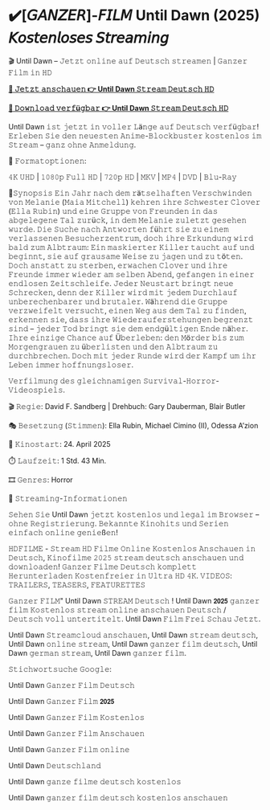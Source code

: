# ✔️[𝘎𝘈𝘕𝘡𝘌𝘙]-𝘍𝘐𝘓𝘔 Until Dawn (2025) 𝘒𝘰𝘴𝘵𝘦𝘯𝘭𝘰𝘴𝘦𝘴 𝘚𝘵𝘳𝘦𝘢𝘮𝘪𝘯𝘨

🎬 Until Dawn – 𝙹𝚎𝚝𝚣𝚝 𝚘𝚗𝚕𝚒𝚗𝚎 𝚊𝚞𝚏 𝙳𝚎𝚞𝚝𝚜𝚌𝚑 𝚜𝚝𝚛𝚎𝚊𝚖𝚎𝚗 | 𝙶𝚊𝚗𝚣𝚎𝚛 𝙵𝚒𝚕𝚖 𝚒𝚗 𝙷𝙳

**[🔹 𝙹𝚎𝚝𝚣𝚝 𝚊𝚗𝚜𝚌𝚑𝚊𝚞𝚎𝚗 👉 Until Dawn 𝚂𝚝𝚛𝚎𝚊𝚖 𝙳𝚎𝚞𝚝𝚜𝚌𝚑 𝙷𝙳](https://t.co/9pGAAJqvlD)**

**[🔹 𝙳𝚘𝚠𝚗𝚕𝚘𝚊𝚍 𝚟𝚎𝚛𝚏ü𝚐𝚋𝚊𝚛 👉 Until Dawn 𝚂𝚝𝚛𝚎𝚊𝚖 𝙳𝚎𝚞𝚝𝚜𝚌𝚑 𝙷𝙳](https://t.co/9pGAAJqvlD)**

Until Dawn 𝚒𝚜𝚝 𝚓𝚎𝚝𝚣𝚝 𝚒𝚗 𝚟𝚘𝚕𝚕𝚎𝚛 𝙻ä𝚗𝚐𝚎 𝚊𝚞𝚏 𝙳𝚎𝚞𝚝𝚜𝚌𝚑 𝚟𝚎𝚛𝚏ü𝚐𝚋𝚊𝚛! 𝙴𝚛𝚕𝚎𝚋𝚎𝚗 𝚂𝚒𝚎 𝚍𝚎𝚗 𝚗𝚎𝚞𝚎𝚜𝚝𝚎𝚗 𝙰𝚗𝚒𝚖𝚎-𝙱𝚕𝚘𝚌𝚔𝚋𝚞𝚜𝚝𝚎𝚛 𝚔𝚘𝚜𝚝𝚎𝚗𝚕𝚘𝚜 𝚒𝚖 𝚂𝚝𝚛𝚎𝚊𝚖 – 𝚐𝚊𝚗𝚣 𝚘𝚑𝚗𝚎 𝙰𝚗𝚖𝚎𝚕𝚍𝚞𝚗𝚐.

🎥 𝙵𝚘𝚛𝚖𝚊𝚝𝚘𝚙𝚝𝚒𝚘𝚗𝚎𝚗:

𝟺𝙺 𝚄𝙷𝙳 | 𝟷𝟶𝟾𝟶𝚙 𝙵𝚞𝚕𝚕 𝙷𝙳 | 𝟽𝟸𝟶𝚙 𝙷𝙳 | 𝙼𝙺𝚅 | 𝙼𝙿𝟺 | 𝙳𝚅𝙳 | 𝙱𝚕𝚞-𝚁𝚊𝚢

📖𝚂𝚢𝚗𝚘𝚙𝚜𝚒𝚜
𝙴𝚒𝚗 𝙹𝚊𝚑𝚛 𝚗𝚊𝚌𝚑 𝚍𝚎𝚖 𝚛ä𝚝𝚜𝚎𝚕𝚑𝚊𝚏𝚝𝚎𝚗 𝚅𝚎𝚛𝚜𝚌𝚑𝚠𝚒𝚗𝚍𝚎𝚗 𝚟𝚘𝚗 𝙼𝚎𝚕𝚊𝚗𝚒𝚎 (𝙼𝚊𝚒𝚊 𝙼𝚒𝚝𝚌𝚑𝚎𝚕𝚕) 𝚔𝚎𝚑𝚛𝚎𝚗 𝚒𝚑𝚛𝚎 𝚂𝚌𝚑𝚠𝚎𝚜𝚝𝚎𝚛 𝙲𝚕𝚘𝚟𝚎𝚛 (𝙴𝚕𝚕𝚊 𝚁𝚞𝚋𝚒𝚗) 𝚞𝚗𝚍 𝚎𝚒𝚗𝚎 𝙶𝚛𝚞𝚙𝚙𝚎 𝚟𝚘𝚗 𝙵𝚛𝚎𝚞𝚗𝚍𝚎𝚗 𝚒𝚗 𝚍𝚊𝚜 𝚊𝚋𝚐𝚎𝚕𝚎𝚐𝚎𝚗𝚎 𝚃𝚊𝚕 𝚣𝚞𝚛ü𝚌𝚔, 𝚒𝚗 𝚍𝚎𝚖 𝙼𝚎𝚕𝚊𝚗𝚒𝚎 𝚣𝚞𝚕𝚎𝚝𝚣𝚝 𝚐𝚎𝚜𝚎𝚑𝚎𝚗 𝚠𝚞𝚛𝚍𝚎. 𝙳𝚒𝚎 𝚂𝚞𝚌𝚑𝚎 𝚗𝚊𝚌𝚑 𝙰𝚗𝚝𝚠𝚘𝚛𝚝𝚎𝚗 𝚏ü𝚑𝚛𝚝 𝚜𝚒𝚎 𝚣𝚞 𝚎𝚒𝚗𝚎𝚖 𝚟𝚎𝚛𝚕𝚊𝚜𝚜𝚎𝚗𝚎𝚗 𝙱𝚎𝚜𝚞𝚌𝚑𝚎𝚛𝚣𝚎𝚗𝚝𝚛𝚞𝚖, 𝚍𝚘𝚌𝚑 𝚒𝚑𝚛𝚎 𝙴𝚛𝚔𝚞𝚗𝚍𝚞𝚗𝚐 𝚠𝚒𝚛𝚍 𝚋𝚊𝚕𝚍 𝚣𝚞𝚖 𝙰𝚕𝚋𝚝𝚛𝚊𝚞𝚖: 𝙴𝚒𝚗 𝚖𝚊𝚜𝚔𝚒𝚎𝚛𝚝𝚎𝚛 𝙺𝚒𝚕𝚕𝚎𝚛 𝚝𝚊𝚞𝚌𝚑𝚝 𝚊𝚞𝚏 𝚞𝚗𝚍 𝚋𝚎𝚐𝚒𝚗𝚗𝚝, 𝚜𝚒𝚎 𝚊𝚞𝚏 𝚐𝚛𝚊𝚞𝚜𝚊𝚖𝚎 𝚆𝚎𝚒𝚜𝚎 𝚣𝚞 𝚓𝚊𝚐𝚎𝚗 𝚞𝚗𝚍 𝚣𝚞 𝚝ö𝚝𝚎𝚗. 𝙳𝚘𝚌𝚑 𝚊𝚗𝚜𝚝𝚊𝚝𝚝 𝚣𝚞 𝚜𝚝𝚎𝚛𝚋𝚎𝚗, 𝚎𝚛𝚠𝚊𝚌𝚑𝚎𝚗 𝙲𝚕𝚘𝚟𝚎𝚛 𝚞𝚗𝚍 𝚒𝚑𝚛𝚎 𝙵𝚛𝚎𝚞𝚗𝚍𝚎 𝚒𝚖𝚖𝚎𝚛 𝚠𝚒𝚎𝚍𝚎𝚛 𝚊𝚖 𝚜𝚎𝚕𝚋𝚎𝚗 𝙰𝚋𝚎𝚗𝚍, 𝚐𝚎𝚏𝚊𝚗𝚐𝚎𝚗 𝚒𝚗 𝚎𝚒𝚗𝚎𝚛 𝚎𝚗𝚍𝚕𝚘𝚜𝚎𝚗 𝚉𝚎𝚒𝚝𝚜𝚌𝚑𝚕𝚎𝚒𝚏𝚎. 𝙹𝚎𝚍𝚎𝚛 𝙽𝚎𝚞𝚜𝚝𝚊𝚛𝚝 𝚋𝚛𝚒𝚗𝚐𝚝 𝚗𝚎𝚞𝚎 𝚂𝚌𝚑𝚛𝚎𝚌𝚔𝚎𝚗, 𝚍𝚎𝚗𝚗 𝚍𝚎𝚛 𝙺𝚒𝚕𝚕𝚎𝚛 𝚠𝚒𝚛𝚍 𝚖𝚒𝚝 𝚓𝚎𝚍𝚎𝚖 𝙳𝚞𝚛𝚌𝚑𝚕𝚊𝚞𝚏 𝚞𝚗𝚋𝚎𝚛𝚎𝚌𝚑𝚎𝚗𝚋𝚊𝚛𝚎𝚛 𝚞𝚗𝚍 𝚋𝚛𝚞𝚝𝚊𝚕𝚎𝚛. 𝚆ä𝚑𝚛𝚎𝚗𝚍 𝚍𝚒𝚎 𝙶𝚛𝚞𝚙𝚙𝚎 𝚟𝚎𝚛𝚣𝚠𝚎𝚒𝚏𝚎𝚕𝚝 𝚟𝚎𝚛𝚜𝚞𝚌𝚑𝚝, 𝚎𝚒𝚗𝚎𝚗 𝚆𝚎𝚐 𝚊𝚞𝚜 𝚍𝚎𝚖 𝚃𝚊𝚕 𝚣𝚞 𝚏𝚒𝚗𝚍𝚎𝚗, 𝚎𝚛𝚔𝚎𝚗𝚗𝚎𝚗 𝚜𝚒𝚎, 𝚍𝚊𝚜𝚜 𝚒𝚑𝚛𝚎 𝚆𝚒𝚎𝚍𝚎𝚛𝚊𝚞𝚏𝚎𝚛𝚜𝚝𝚎𝚑𝚞𝚗𝚐𝚎𝚗 𝚋𝚎𝚐𝚛𝚎𝚗𝚣𝚝 𝚜𝚒𝚗𝚍 – 𝚓𝚎𝚍𝚎𝚛 𝚃𝚘𝚍 𝚋𝚛𝚒𝚗𝚐𝚝 𝚜𝚒𝚎 𝚍𝚎𝚖 𝚎𝚗𝚍𝚐ü𝚕𝚝𝚒𝚐𝚎𝚗 𝙴𝚗𝚍𝚎 𝚗ä𝚑𝚎𝚛. 𝙸𝚑𝚛𝚎 𝚎𝚒𝚗𝚣𝚒𝚐𝚎 𝙲𝚑𝚊𝚗𝚌𝚎 𝚊𝚞𝚏 Ü𝚋𝚎𝚛𝚕𝚎𝚋𝚎𝚗: 𝚍𝚎𝚗 𝙼ö𝚛𝚍𝚎𝚛 𝚋𝚒𝚜 𝚣𝚞𝚖 𝙼𝚘𝚛𝚐𝚎𝚗𝚐𝚛𝚊𝚞𝚎𝚗 𝚣𝚞 ü𝚋𝚎𝚛𝚕𝚒𝚜𝚝𝚎𝚗 𝚞𝚗𝚍 𝚍𝚎𝚗 𝙰𝚕𝚋𝚝𝚛𝚊𝚞𝚖 𝚣𝚞 𝚍𝚞𝚛𝚌𝚑𝚋𝚛𝚎𝚌𝚑𝚎𝚗. 𝙳𝚘𝚌𝚑 𝚖𝚒𝚝 𝚓𝚎𝚍𝚎𝚛 𝚁𝚞𝚗𝚍𝚎 𝚠𝚒𝚛𝚍 𝚍𝚎𝚛 𝙺𝚊𝚖𝚙𝚏 𝚞𝚖 𝚒𝚑𝚛 𝙻𝚎𝚋𝚎𝚗 𝚒𝚖𝚖𝚎𝚛 𝚑𝚘𝚏𝚏𝚗𝚞𝚗𝚐𝚜𝚕𝚘𝚜𝚎𝚛.

𝚅𝚎𝚛𝚏𝚒𝚕𝚖𝚞𝚗𝚐 𝚍𝚎𝚜 𝚐𝚕𝚎𝚒𝚌𝚑𝚗𝚊𝚖𝚒𝚐𝚎𝚗 𝚂𝚞𝚛𝚟𝚒𝚟𝚊𝚕-𝙷𝚘𝚛𝚛𝚘𝚛-𝚅𝚒𝚍𝚎𝚘𝚜𝚙𝚒𝚎𝚕𝚜.

🎬 𝚁𝚎𝚐𝚒𝚎: David F. Sandberg | Drehbuch: Gary Dauberman, Blair Butler

🎭 𝙱𝚎𝚜𝚎𝚝𝚣𝚞𝚗𝚐 (𝚂𝚝𝚒𝚖𝚖𝚎𝚗): Ella Rubin, Michael Cimino (II), Odessa A’zion

📆 𝙺𝚒𝚗𝚘𝚜𝚝𝚊𝚛𝚝: 24. April 2025

⏱️ 𝙻𝚊𝚞𝚏𝚣𝚎𝚒𝚝: 1 Std. 43 Min.

🎞️ 𝙶𝚎𝚗𝚛𝚎𝚜: Horror

📡 𝚂𝚝𝚛𝚎𝚊𝚖𝚒𝚗𝚐-𝙸𝚗𝚏𝚘𝚛𝚖𝚊𝚝𝚒𝚘𝚗𝚎𝚗

𝚂𝚎𝚑𝚎𝚗 𝚂𝚒𝚎 Until Dawn 𝚓𝚎𝚝𝚣𝚝 𝚔𝚘𝚜𝚝𝚎𝚗𝚕𝚘𝚜 𝚞𝚗𝚍 𝚕𝚎𝚐𝚊𝚕 𝚒𝚖 𝙱𝚛𝚘𝚠𝚜𝚎𝚛 – 𝚘𝚑𝚗𝚎 𝚁𝚎𝚐𝚒𝚜𝚝𝚛𝚒𝚎𝚛𝚞𝚗𝚐. 𝙱𝚎𝚔𝚊𝚗𝚗𝚝𝚎 𝙺𝚒𝚗𝚘𝚑𝚒𝚝𝚜 𝚞𝚗𝚍 𝚂𝚎𝚛𝚒𝚎𝚗 𝚎𝚒𝚗𝚏𝚊𝚌𝚑 𝚘𝚗𝚕𝚒𝚗𝚎 𝚐𝚎𝚗𝚒𝚎ß𝚎𝚗!

𝙷𝙳𝙵𝙸𝙻𝙼𝙴 - 𝚂𝚝𝚛𝚎𝚊𝚖 𝙷𝙳 𝙵𝚒𝚕𝚖𝚎 𝙾𝚗𝚕𝚒𝚗𝚎 𝙺𝚘𝚜𝚝𝚎𝚗𝚕𝚘𝚜 𝙰𝚗𝚜𝚌𝚑𝚊𝚞𝚎𝚗 𝚒𝚗 𝙳𝚎𝚞𝚝𝚜𝚌𝚑, 𝙺𝚒𝚗𝚘𝚏𝚒𝚕𝚖𝚎 𝟸𝟶𝟸𝟻 𝚜𝚝𝚛𝚎𝚊𝚖 𝚍𝚎𝚞𝚝𝚜𝚌𝚑 𝚊𝚗𝚜𝚌𝚑𝚊𝚞𝚎𝚗 𝚞𝚗𝚍 𝚍𝚘𝚠𝚗𝚕𝚘𝚊𝚍𝚎𝚗! 𝙶𝚊𝚗𝚣𝚎𝚛 𝙵𝚒𝚕𝚖𝚎 𝙳𝚎𝚞𝚝𝚜𝚌𝚑 𝚔𝚘𝚖𝚙𝚕𝚎𝚝𝚝 𝙷𝚎𝚛𝚞𝚗𝚝𝚎𝚛𝚕𝚊𝚍𝚎𝚗 𝙺𝚘𝚜𝚝𝚎𝚗𝚏𝚛𝚎𝚒𝚎𝚛 𝚒𝚗 𝚄𝚕𝚝𝚛𝚊 𝙷𝙳 𝟺𝙺. 𝚅𝙸𝙳𝙴𝙾𝚂: 𝚃𝚁𝙰𝙸𝙻𝙴𝚁𝚂, 𝚃𝙴𝙰𝚂𝙴𝚁𝚂, 𝙵𝙴𝙰𝚃𝚄𝚁𝙴𝚃𝚃𝙴𝚂

𝙶𝚊𝚗𝚣𝚎𝚛 𝙵𝙸𝙻𝙼" Until Dawn 𝚂𝚃𝚁𝙴𝙰𝙼 𝙳𝚎𝚞𝚝𝚜𝚌𝚑 ! Until Dawn 𝟮𝟬𝟮𝟱 𝚐𝚊𝚗𝚣𝚎𝚛 𝚏𝚒𝚕𝚖 𝙺𝚘𝚜𝚝𝚎𝚗𝚕𝚘𝚜 𝚜𝚝𝚛𝚎𝚊𝚖 𝚘𝚗𝚕𝚒𝚗𝚎 𝚊𝚗𝚜𝚌𝚑𝚊𝚞𝚎𝚗 𝙳𝚎𝚞𝚝𝚜𝚌𝚑 / 𝙳𝚎𝚞𝚝𝚜𝚌𝚑 𝚟𝚘𝚕𝚕 𝚞𝚗𝚝𝚎𝚛𝚝𝚒𝚝𝚎𝚕𝚝. Until Dawn 𝙵𝚒𝚕𝚖 𝙵𝚛𝚎𝚒 𝚂𝚌𝚑𝚊𝚞 𝙹𝚎𝚝𝚣𝚝.

Until Dawn 𝚂𝚝𝚛𝚎𝚊𝚖𝚌𝚕𝚘𝚞𝚍 𝚊𝚗𝚜𝚌𝚑𝚊𝚞𝚎𝚗, Until Dawn 𝚜𝚝𝚛𝚎𝚊𝚖 𝚍𝚎𝚞𝚝𝚜𝚌𝚑, Until Dawn 𝚘𝚗𝚕𝚒𝚗𝚎 𝚜𝚝𝚛𝚎𝚊𝚖, Until Dawn 𝚐𝚊𝚗𝚣𝚎𝚛 𝚏𝚒𝚕𝚖 𝚍𝚎𝚞𝚝𝚜𝚌𝚑, Until Dawn 𝚐𝚎𝚛𝚖𝚊𝚗 𝚜𝚝𝚛𝚎𝚊𝚖, Until Dawn 𝚐𝚊𝚗𝚣𝚎𝚛 𝚏𝚒𝚕𝚖.

𝚂𝚝𝚒𝚌𝚑𝚠𝚘𝚛𝚝𝚜𝚞𝚌𝚑𝚎 𝙶𝚘𝚘𝚐𝚕𝚎:

Until Dawn 𝙶𝚊𝚗𝚣𝚎𝚛 𝙵𝚒𝚕𝚖 𝙳𝚎𝚞𝚝𝚜𝚌𝚑

Until Dawn 𝙶𝚊𝚗𝚣𝚎𝚛 𝙵𝚒𝚕𝚖 𝟮𝟬𝟮𝟱

Until Dawn 𝙶𝚊𝚗𝚣𝚎𝚛 𝙵𝚒𝚕𝚖 𝙺𝚘𝚜𝚝𝚎𝚗𝚕𝚘𝚜

Until Dawn 𝙶𝚊𝚗𝚣𝚎𝚛 𝙵𝚒𝚕𝚖 𝙰𝚗𝚜𝚌𝚑𝚊𝚞𝚎𝚗

Until Dawn 𝙶𝚊𝚗𝚣𝚎𝚛 𝙵𝚒𝚕𝚖 𝚘𝚗𝚕𝚒𝚗𝚎

Until Dawn 𝙳𝚎𝚞𝚝𝚜𝚌𝚑𝚕𝚊𝚗𝚍

Until Dawn 𝚐𝚊𝚗𝚣𝚎 𝚏𝚒𝚕𝚖𝚎 𝚍𝚎𝚞𝚝𝚜𝚌𝚑 𝚔𝚘𝚜𝚝𝚎𝚗𝚕𝚘𝚜

Until Dawn 𝚐𝚊𝚗𝚣𝚎𝚛 𝚏𝚒𝚕𝚖 𝚍𝚎𝚞𝚝𝚜𝚌𝚑 𝚔𝚘𝚜𝚝𝚎𝚗𝚕𝚘𝚜 𝚊𝚗𝚜𝚌𝚑𝚊𝚞𝚎𝚗

